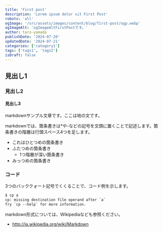 ```yaml
---
title: 'First post'
description: 'Lorem ipsum dolor sit First Post'
robots: 'all'
ogImage: '/src/assets/images/content/blog/first-post/ogp.webp'
ogImageAlt: 'ogImageAltFirstPostです。'
author: taro-yamada
publishDate: '2024-07-20'
updatedDate: '2024-07-21'
categories: ['category1']
tags: ['tags1', 'tags2']
isDraft: false
---
```


## 見出し1

### 見出し2

#### 見出し3

markdownサンプル文章です。ここは地の文です。

markdownでは、箇条書きは\*や-などの記号を文頭に置くことで記述します。箇条書きの階層は行頭スペース4つを足します。

- これはひとつめの箇条書き
- ふたつめの箇条書き
  - 1つ階層が深い箇条書き
- みっつめの箇条書き

### コード

3つのバッククォート記号でくくることで、コード例を示します。

```txt
$ cp a
cp: missing destination file operand after `a`
Try `cp --help` for more information.
```

markdown形式については、Wikipediaなども参照ください。

- <http://ja.wikipedia.org/wiki/Markdown>

